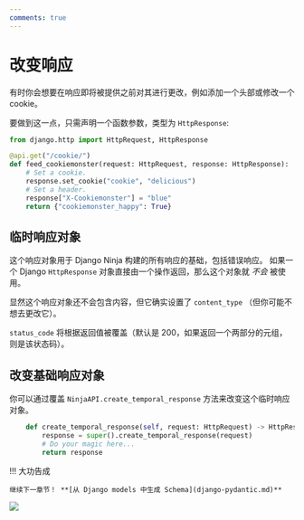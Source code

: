 ```yaml
---
comments: true
---
```

# 改变响应

有时你会想要在响应即将被提供之前对其进行更改，例如添加一个头部或修改一个 cookie。

要做到这一点，只需声明一个函数参数，类型为 `HttpResponse`:

```python
from django.http import HttpRequest, HttpResponse

@api.get("/cookie/")
def feed_cookiemonster(request: HttpRequest, response: HttpResponse):
    # Set a cookie.
    response.set_cookie("cookie", "delicious")
    # Set a header.
    response["X-Cookiemonster"] = "blue"
    return {"cookiemonster_happy": True}
```


## 临时响应对象

这个响应对象用于 Django Ninja 构建的所有响应的基础，包括错误响应。
如果一个 Django `HttpResponse` 对象直接由一个操作返回，那么这个对象就 *不会* 被使用。

显然这个响应对象还不会包含内容，但它确实设置了 `content_type` （但你可能不想去更改它）。

`status_code` 将根据返回值被覆盖（默认是 200，如果返回一个两部分的元组，则是该状态码）。


## 改变基础响应对象

你可以通过覆盖 `NinjaAPI.create_temporal_response` 方法来改变这个临时响应对象。

```python
    def create_temporal_response(self, request: HttpRequest) -> HttpResponse:
        response = super().create_temporal_response(request)
        # Do your magic here...
        return response
```

!!! 大功告成

    继续下一章节！ **[从 Django models 中生成 Schema](django-pydantic.md)**

<img style="object-fit: cover; object-position: 50% 50%;" loading="lazy" fetchpriority="auto" aria-hidden="true" draggable="false" src="https://picsum.photos/825/47.jpg">
